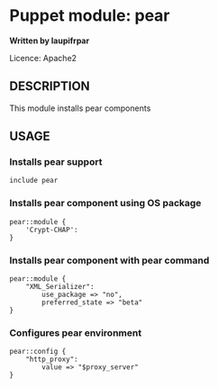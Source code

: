 # Puppet module: pear

**Written by laupifrpar**

Licence: Apache2

## DESCRIPTION
This module installs pear components

## USAGE

### Installs pear support

    include pear

### Installs pear component using OS package

    pear::module {
        'Crypt-CHAP':
    }

### Installs pear component with pear command

    pear::module {
        "XML_Serializer":
            use_package => "no",
            preferred_state => "beta"
    }

### Configures pear environment

    pear::config {
        "http_proxy":
            value => "$proxy_server"
    }
